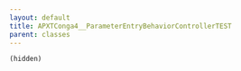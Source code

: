 ```yaml
---
layout: default
title: APXTConga4__ParameterEntryBehaviorControllerTEST
parent: classes
---
```


```(hidden)```
